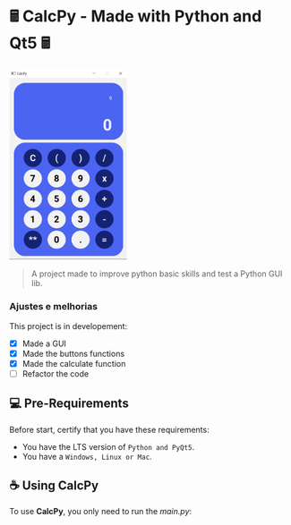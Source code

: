 # __🖩 CalcPy - Made with Python and Qt5 🖩__

<img src="./src/example_image.png"  width="210" margin="20px" alt="exemplo imagem">

> A project made to improve python basic skills and test a Python GUI lib.

### Ajustes e melhorias

This project is in developement:

- [x] Made a GUI
- [x] Made the buttons functions
- [x] Made the calculate function
- [ ] Refactor the code

## 💻 Pre-Requirements

Before start, certify that you have these requirements:
* You have the LTS version of `Python and PyQt5`.
* You have a  `Windows, Linux or Mac`.

## ☕ Using CalcPy

To use __CalcPy__, you only need to run the _main.py_:
